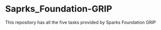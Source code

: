 # Saprks_Foundation-GRIP
This repository has  all the five tasks provided by Sparks Foundation GRIP
